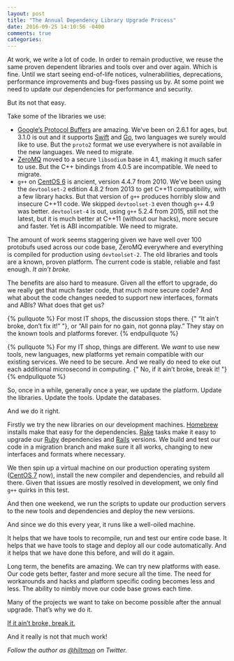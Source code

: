 ```yaml
---
layout: post
title: "The Annual Dependency Library Upgrade Process"
date: 2016-09-25 14:10:56 -0400
comments: true
categories: 
---
```


At work, we write a lot of code. In order to remain productive, we reuse the same proven dependent libraries and tools over and over again. Which is fine. Until we start seeing end-of-life notices, vulnerabilities, deprecations, performance improvements and bug-fixes passing us by. At some point we need to update our dependencies for performance and security.

But its not that easy.

Take some of the libraries we use:

- [Google’s Protocol Buffers](https://developers.google.com/protocol-buffers/) are amazing. We’ve been on 2.6.1 for ages, but 3.1.0 is out and it supports [Swift](https://swift.org/) and [Go](https://golang.org/), two languages we surely would like to use. But the `proto2` format we use everywhere is not available in the new languages. We need to migrate.
- [ZeroMQ](http://zeromq.org/) moved to a secure `libsodium` base in 4.1, making it much safer to use. But the C++ bindings from 4.0.5 are incompatible. We need to migrate.
- `g++` on [CentOS 6](https://www.centos.org/) is ancient, version 4.4.7 from 2010. We’ve been using the `devtoolset-2` edition 4.8.2 from 2013 to get C++11 compatibility, with a few library hacks. But that version of `g++` produces horribly slow and insecure C++11 code. We skipped `devtoolset-3` even though `g++` 4.9 was better. `devtoolset-4` is out, using `g++` 5.2.4 from 2015, still not the latest, but it is much better at C++11 (without our hacks), more secure and faster. Yet is ABI incompatible. We need to migrate.

The amount of work seems staggering given we have well over 100 protobufs used across our code base, ZeroMQ everywhere and everything is compiled for production using `devtoolset-2`. The old libraries and tools are a known, proven platform. The current code is stable, reliable and fast enough. *It ain’t broke.*

The benefits are also hard to measure. Given all the effort to upgrade, do we really get that much faster code, that much more secure code? And what about the code changes needed to support new interfaces, formats and ABIs? What does that get us?

{% pullquote %}
For most IT shops, the discussion stops there. {" “It ain’t broke, don’t fix it!” "}, or “All pain for no gain, not gonna play.” They stay on the known tools and platforms forever.
{% endpullquote %}

{% pullquote %}
For my IT shop, things are different. We *want* to use new tools, new languages, new platforms yet remain compatible with our existing services. We need to be secure. And we really do need to eke out each additional microsecond in computing. {" No, if it ain’t broke, break it! "}
{% endpullquote %}

So, once in a while, generally once a year, we update the platform. Update the libraries. Update the tools. Update the databases.

And we do it right.

Firstly we try the new libraries on our development machines. [Homebrew](http://brew.sh/) installs make that easy for the dependencies. [Rake](http://rake.rubyforge.org/) tasks make it easy to upgrade our [Ruby](http://www.ruby-lang.org/en/) dependencies and [Rails](http://rubyonrails.org/) versions. We build and test our code in a migration branch and make sure it all works, changing to new interfaces and formats where necessary.

We then spin up a virtual machine on our production operating system ([CentOS 7](https://www.centos.org/) now), install the new compiler and dependencies, and rebuild all there. Given that issues are mostly resolved in development, we only find `g++` quirks in this test.

And then one weekend, we run the scripts to update our production servers to the new tools and dependencies and deploy the new versions.

And since we do this every year, it runs like a well-oiled machine.

It helps that we have tools to recompile, run and test our entire code base. It helps that we have tools to stage and deploy all our code automatically. And it helps that we have done this before, and will do it again.

Long term, the benefits are amazing. We can try new platforms with ease. Our code gets better, faster and more secure all the time. The need for workarounds and hacks and platform specific coding becomes less and less. The ability to nimbly move our code base grows each time.

Many of the projects we want to take on become possible after the annual upgrade. That’s why we do it.

[If it ain’t broke, break it.](http://hiltmon.com/blog/2011/12/17/hiltmonism-if-it-aint-broke/)

And it really is not that much work!

*Follow the author as [@hiltmon](http://twitter.com/hiltmon) on Twitter.*